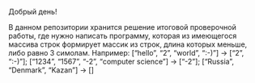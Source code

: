 Добрый день!

В данном репозитории хранится решение итоговой проверочной работы, где нужно написать программу, которая из имеющегося массива строк формирует массик из строк, длина которых меньше, либо равно 3 симолам. Например: [“hello”, “2”, “world”, “:-)”] -> [“2”, “:-)”]; [“1234”, “1567”, “-2”, “computer science”] -> [“-2”]; [“Russia”, “Denmark”, “Kazan”] -> []